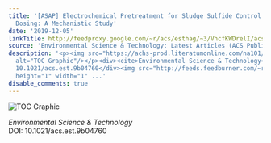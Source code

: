```yaml
---
title: '[ASAP] Electrochemical Pretreatment for Sludge Sulfide Control without Chemical
  Dosing: A Mechanistic Study'
date: '2019-12-05'
linkTitle: http://feedproxy.google.com/~r/acs/esthag/~3/VhcfKWDrelI/acs.est.9b04760
source: 'Environmental Science & Technology: Latest Articles (ACS Publications)'
description: '<p><img src="https://achs-prod.literatumonline.com/na101/home/literatum/publisher/achs/journals/content/esthag/0/esthag.ahead-of-print/acs.est.9b04760/20191205/images/medium/es9b04760_0006.gif"
  alt="TOC Graphic"/></p><div><cite>Environmental Science & Technology</cite></div><div>DOI:
  10.1021/acs.est.9b04760</div><img src="http://feeds.feedburner.com/~r/acs/esthag/~4/VhcfKWDrelI"
  height="1" width="1" ...'
disable_comments: true
---
```

<p><img src="https://achs-prod.literatumonline.com/na101/home/literatum/publisher/achs/journals/content/esthag/0/esthag.ahead-of-print/acs.est.9b04760/20191205/images/medium/es9b04760_0006.gif" alt="TOC Graphic"/></p><div><cite>Environmental Science & Technology</cite></div><div>DOI: 10.1021/acs.est.9b04760</div><img src="http://feeds.feedburner.com/~r/acs/esthag/~4/VhcfKWDrelI" height="1" width="1" ...